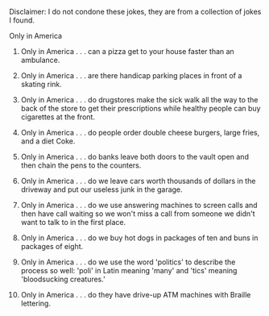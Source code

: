 Disclaimer: I do not condone these jokes, they are from a collection of jokes I found.

Only in America

1. Only in America . . . can a pizza get to your house faster than an ambulance.

2. Only in America . . . are there handicap parking places in front of a skating rink.

3. Only in America . . . do drugstores make the sick walk all the way to the back of the store to get their prescriptions while healthy people can buy cigarettes at the front.

4. Only in America . . . do people order double cheese burgers, large fries, and a diet Coke.

5. Only in America . . . do banks leave both doors to the vault open and then chain the pens to the counters.

6. Only in America . . . do we leave cars worth thousands of dollars in the driveway and put our useless junk in the garage.

7. Only in America . . . do we use answering machines to screen calls and then have call waiting so we won't miss a call from someone we didn't want to talk to in the first place.

8. Only in America . . . do we buy hot dogs in packages of ten and buns in packages of eight.

9. Only in America . . . do we use the word 'politics' to describe the process so well: 'poli' in Latin meaning 'many' and 'tics' meaning 'bloodsucking creatures.'

10. Only in America . . . do they have drive-up ATM machines with Braille lettering.

